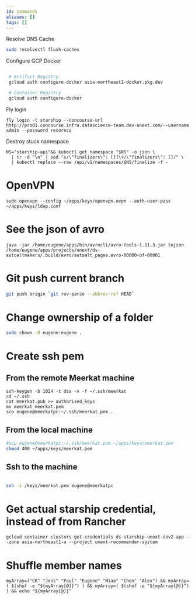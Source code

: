 ```yaml
---
id: commands
aliases: []
tags: []
---
```

Resolve DNS Cache
```bash
sudo resolvectl flush-caches
```

Configure GCP Docker
```bash

 # Artifact Registry
 gcloud auth configure-docker asia-northeast1-docker.pkg.dev

 # Container Registry
 gcloud auth configure-docker
```


Fly login
```
fly login -t starship --concourse-url http://prod1.concourse.infra.datascience-team.dev-unext.com/--username admin --password recoreco
```


Destroy stuck namespace

```
NS="starship-api"&& kubectl get namespace "$NS" -o json \
  | tr -d "\n" | sed "s/\"finalizers\": []]\+/\"finalizers\": []/" \
  | kubectl replace --raw /api/v1/namespaces/$NS/finalize -f -
```

# OpenVPN
```
sudo openvpn --config ~/apps/keys/openvpn.ovpn --auth-user-pass ~/apps/keys/ldap.conf 
```


# See the json of avro
```
java -jar /home/eugene/apps/bin/avrocli/avro-tools-1.11.3.jar tojson /home/eugene/apps/projects/unext/ds-autoaltmakers/.build/avro/autoalt_pages.avro-00000-of-00001
```


# Git push current branch

```bash
git push origin `git rev-parse --abbrev-ref HEAD`
```

# Change ownership of a folder

```bash
sudo chown -R eugene:eugene . 
```

# Create ssh pem

## From the remote Meerkat machine
```
ssh-keygen -b 1024 -t dsa -v -f ~/.ssh/meerkat
cd ~/.ssh
cat meerkat.pub >> authorised_keys
mv meerkat meerkat.pem
scp eugene@meerkatpc:~/.ssh/meerkat.pem .
```

## From the local machine

```bash
#scp eugene@meerkatpc:~/.ssh/meerkat.pem ~/apps/keys/meerkat.pem
chmod 400 ~/apps/keys/meerkat.pem
```

## Ssh to the machine
```bash

ssh -i /keys/meerkat.pem eugene@meerkatpc
```


# Get actual starship credential, instead of from Rancher

```
gcloud container clusters get-credentials ds-starship-unext-dev2-app --zone asia-northeast1-a --project unext-recommender-system
```

# Shuffle member names

```
myArray=("CK" "Jens" "Paul" "Eugene" "Miao" "Chen" "Alex") && myArray=( $(shuf -e "${myArray[@]}") ) && myArray=( $(shuf -e "${myArray[@]}") ) && echo "${myArray[@]}"
```